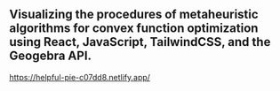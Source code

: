 ## Visualizing the procedures of metaheuristic algorithms for convex function optimization using React, JavaScript, TailwindCSS, and the Geogebra API.

https://helpful-pie-c07dd8.netlify.app/

